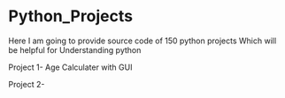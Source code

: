 # Python_Projects

Here I am going to provide source code of 150 python projects Which will be helpful for Understanding python

Project 1- Age Calculater with GUI

Project 2- 
